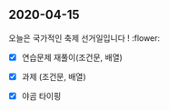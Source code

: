 ## 2020-04-15 

오늘은 국가적인 축제 선거일입니다 ! 
:flower:

- [x] 연습문제 재풀이(조건문, 배열)
- [x] 과제 (조건문, 배열) 
- [x] 야곰 타이핑


